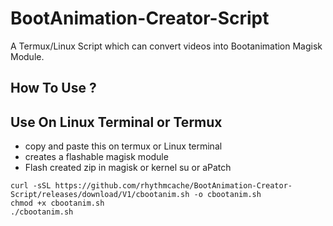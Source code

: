 # BootAnimation-Creator-Script
A Termux/Linux Script which can convert videos into Bootanimation Magisk Module.

## How To Use ?
## Use On Linux Terminal or Termux
- copy and paste this on termux or Linux terminal
- creates a flashable magisk module
- Flash created zip in magisk or kernel su or aPatch
```
curl -sSL https://github.com/rhythmcache/BootAnimation-Creator-Script/releases/download/V1/cbootanim.sh -o cbootanim.sh
chmod +x cbootanim.sh
./cbootanim.sh
```
